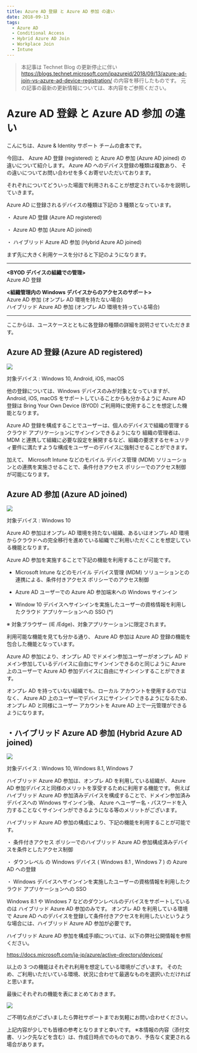 ```yaml
---
title: Azure AD 登録 と Azure AD 参加 の違い
date: 2018-09-13
tags:
  - Azure AD
  - Conditional Access
  - Hybrid Azure AD Join
  - Workplace Join
  - Intune
---
```


> 本記事は Technet Blog の更新停止に伴い https://blogs.technet.microsoft.com/jpazureid/2018/09/13/azure-ad-join-vs-azure-ad-device-registration/ の内容を移行したものです。
> 元の記事の最新の更新情報については、本内容をご参照ください。

# Azure AD 登録 と Azure AD 参加 の違い

こんにちは、Azure & Identity サポート チームの倉本です。

今回は、 Azure AD 登録 (registered) と Azure AD 参加 (Azure AD joined) の違いについて紹介します。
Azure AD へのデバイス登録の種類は複数あり、 その違いについてお問い合わせを多くお寄せいただいております。

それぞれについてどういった場面で利用されることが想定されているかを説明していきます。

Azure AD に登録されるデバイスの種類は下記の 3 種類となっています。

・ Azure AD 登録 (Azure AD registered)

・ Azure AD 参加 (Azure AD joined)

・ ハイブリッド Azure AD 参加 (Hybrid Azure AD joined)

まず先に大きく利用ケースを分けると下記のようになります。  

---
**<BYOD デバイスの組織での管理>**  
Azure AD 登録  
  
**<組織管理内の Windows デバイスからのアクセスのサポート>**  
Azure AD 参加 (オンプレ AD 環境を持たない場合)  
ハイブリッド Azure AD 参加 (オンプレ AD 環境を持っている場合)

---

ここからは、ユースケースとともに各登録の種類の詳細を説明させていただきます。

## Azure AD 登録 (Azure AD registered)

![](./azure-ad-join-vs-azure-ad-device-registration/AzureADRegistered.png)

対象デバイス : Windows 10, Android, iOS, macOS

他の登録については、Windows デバイスのみが対象となっていますが、 Android, iOS, macOS をサポートしていることからも分かるように
Azure AD 登録は Bring Your Own Device (BYOD) ご利用時に使用することを想定した機能となります。

Azure AD 登録を構成することでユーザーは、個人のデバイスで組織の管理するクラウド アプリケーションにサインインできるようになり
組織の管理者は、 MDM と連携して組織に必要な設定を展開するなど、組織の要求するセキュリティ要件に満たすような構成をユーザーのデバイスに強制させることができます。

加えて、 Microsoft Intune などのモバイル デバイス管理 (MDM) ソリューションとの連携を実施させることで、条件付きアクセス ポリシーでのアクセス制御が可能になります。

## Azure AD 参加 (Azure AD joined)

![](./azure-ad-join-vs-azure-ad-device-registration/AzureADJoined.png)

対象デバイス : Windows 10

Azure AD 参加はオンプレ AD 環境を持たない組織、あるいはオンプレ AD 環境からクラウドへの完全移行を進めている組織でご利用いただくことを想定している機能となります。

Azure AD 参加を実施することで下記の機能を利用することが可能です。

- Microsoft Intune などのモバイル デバイス管理 (MDM) ソリューションとの連携による、条件付きアクセス ポリシーでのアクセス制御

- Azure AD ユーザーでの Azure AD 参加端末への Windows サインイン

- Window 10 デバイスへサインインを実施したユーザーの資格情報を利用したクラウド アプリケーションへの SSO (*)

※ 対象ブラウザー (IE /Edge)、対象アプリケーションに限定されます。

利用可能な機能を見ても分かる通り、 Azure AD 参加は Azure AD 登録の機能を包合した機能となっています。

Azure AD 参加により、オンプレ AD でドメイン参加ユーザーがオンプレ AD ドメイン参加しているデバイスに自由にサインインできるのと同じように Azure 上のユーザーで Azure AD 参加デバイスに自由にサインインすることができます。

オンプレ AD を持っていない組織でも、ローカル アカウントを使用するのではなく、 Azure AD 上のユーザーでデバイスにサインインできるようになるため、オンプレ AD と同様にユーザー アカウントを Azure AD 上で一元管理ができるようになります。

## ・ハイブリッド Azure AD 参加 (Hybrid Azure AD joined)

![](./azure-ad-join-vs-azure-ad-device-registration/HybridAzureADJoined.png)

対象デバイス : Windows 10, Windows 8.1, Windows 7

ハイブリッド Azure AD 参加は、オンプレ AD を利用している組織が、 Azure AD 参加デバイスと同様のメリットを享受するために利用する機能です。
例えばハイブリッド Azure AD 参加済みデバイスを構成することで、ドメイン参加済みデバイスへの Windows サインイン後、 Azure へユーザー名・パスワードを入力することなくサインインができるようになる等のメリットがございます。

ハイブリッド Azure AD 参加の構成により、下記の機能を利用することが可能です。

・ 条件付きアクセス ポリシーでのハイブリッド Azure AD 参加構成済みデバイスを条件としたアクセス制御

・ ダウンレベル の Windows デバイス ( Windows 8.1 , Windows 7 ) の Azure AD への登録

・ Windows デバイスへサインインを実施したユーザーの資格情報を利用したクラウド アプリケーションへの SSO

Windows 8.1 や Windows 7 などのダウンレベルのデバイスをサポートしているのは ハイブリッド Azure AD 参加のみです。
オンプレ AD を利用している環境で Azure AD へのデバイスを登録して条件付きアクセスを利用したいというような場合には、ハイブリッド Azure AD 参加が必要です。

ハイブリッド Azure AD 参加を構成手順については、以下の弊社公開情報を参照ください。

https://docs.microsoft.com/ja-jp/azure/active-directory/devices/

以上の 3 つの機能はそれぞれ利用を想定している環境がございます。
そのため、ご利用いただいている環境、状況に合わせて最適なものを選択いただければと思います。

最後にそれぞれの機能を表にまとめておきます。

![](./azure-ad-join-vs-azure-ad-device-registration/CorrelationTable.png)

ご不明な点がございましたら弊社サポートまでお気軽にお問い合わせください。

上記内容が少しでも皆様の参考となりますと幸いです。
※本情報の内容（添付文書、リンク先などを含む）は、作成日時点でのものであり、予告なく変更される場合があります。
